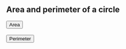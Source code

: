 <!DOCTYPE html>
<html>
<head>
	<title>js</title>
</head>
	<body>
		<h2>Area and perimeter of a circle</h2>
		<button onclick="area()">Area</button><br><br>
<button onclick="perimeter()">Perimeter</button>
		<script value="JavaScript">
function area()
{
var r,a;
r=ParseInt(prompt("input the radius"));
a=π*r*r;
alert("the area of circle"+r+"is "+a");
}
function perimeter()
{
var r,p;
r=ParseInt(prompt("input the radius"));
p=2*π*r;
alert("the perimeter of a circle"+r+"is "+p);
}
		</script>
	</body>
</html>

